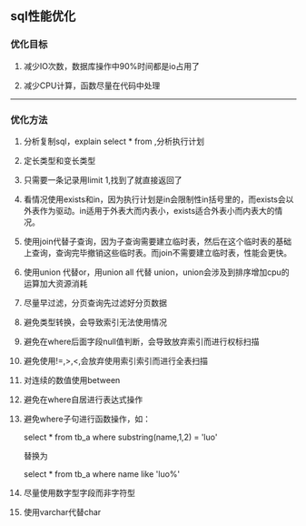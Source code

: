 ## sql性能优化

### 优化目标

1. 减少IO次数，数据库操作中90%时间都是io占用了

2. 减少CPU计算，函数尽量在代码中处理

----

### 优化方法

1. 分析复制sql，explain select * from ,分析执行计划

2. 定长类型和变长类型

3. 只需要一条记录用limit 1,找到了就直接返回了

4. 看情况使用exists和in，因为执行计划是in会限制性in括号里的，而exists会以外表作为驱动。in适用于外表大而内表小，exists适合外表小而内表大的情况。

5. 使用join代替子查询，因为子查询需要建立临时表，然后在这个临时表的基础上查询，查询完毕撤销这些临时表。而join不需要建立临时表，性能会更快。

6. 使用union 代替or，用union all 代替 union，union会涉及到排序增加cpu的运算加大资源消耗

7. 尽量早过滤，分页查询先过滤好分页数据

8. 避免类型转换，会导致索引无法使用情况

9. 避免在where后面字段null值判断，会导致放弃索引而进行权标扫描

10. 避免使用!=,>,<,会放弃使用索引索引而进行全表扫描

11. 对连续的数值使用between

12. 避免在where自居进行表达式操作

13. 避免where子句进行函数操作，如：

    select * from tb_a where substring(name,1,2) = 'luo'

    替换为

    select * from tb_a where name like 'luo%'

14. 尽量使用数字型字段而非字符型

15. 使用varchar代替char

    